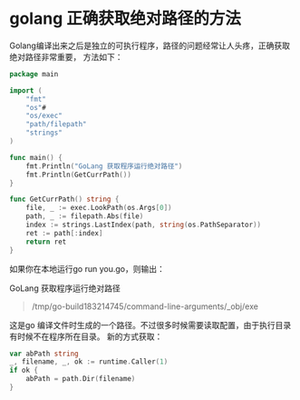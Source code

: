 # golang 正确获取绝对路径的方法

Golang编译出来之后是独立的可执行程序，路径的问题经常让人头疼，正确获取绝对路径非常重要， 方法如下：
```go
package main

import (
    "fmt"
    "os"#
    "os/exec"
    "path/filepath"
    "strings"
)

func main() {
    fmt.Println("GoLang 获取程序运行绝对路径")
    fmt.Println(GetCurrPath())
}

func GetCurrPath() string {
    file, _ := exec.LookPath(os.Args[0])
    path, _ := filepath.Abs(file)
    index := strings.LastIndex(path, string(os.PathSeparator))
    ret := path[:index]
    return ret
}
```
如果你在本地运行go run you.go，则输出：

GoLang 获取程序运行绝对路径
> /tmp/go-build183214745/command-line-arguments/_obj/exe

这是go 编译文件时生成的一个路径。不过很多时候需要读取配置，由于执行目录有时候不在程序所在目录。
新的方式获取：
```go
var abPath string
_, filename, _, ok := runtime.Caller(1)
if ok {
    abPath = path.Dir(filename)
}
```